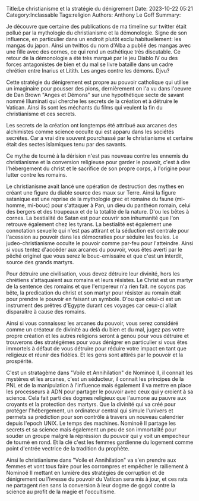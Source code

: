 Title:Le christianisme et la stratégie du dénigrement
Date: 2023-10-22 05:21
Category:Inclassable
Tags:religion
Authors: Anthony Le Goff
Summary:

Je découvre que certaine des publications de ma timeline sur twitter était pollué par la mythologie du christianisme et la démonologie. Signe de son influence, en particulier dans un endroit plutôt exclu habituellement: les mangas du japon. Ainsi un twittos du nom d'Alba a publié des mangas avec une fille avec des cornes, ce qui rend un esthétique très discutable. Ce retour de la démonologie a été très marqué par le jeu Diablo IV ou des forces antagonistes de bien et du mal se livre bataille dans un cadre chrétien entre Inarius et Litith. Les anges contre les démons. Djvu?

Cette stratégie du dénigrement est propre au pouvoir catholique qui utilise un imaginaire pour pousser des pions, dernièrement on l'a vu dans l'oeuvre de Dan Brown "Anges et Démons" sur une hypothétique secte de savant nommé Illuminati qui cherche les secrets de la création et à détruire le Vatican. Ainsi ils sont les méchants du films qui veulent la fin du christianisme et ces secrets.

Les secrets de la création ont longtemps été attribué aux arcanes des alchimistes comme science occulte qui est apparu dans les sociétés secrètes. Car a vrai dire souvent pourchassé par le christianisme et certaine était des sectes islamiques tenu par des savants. 

Ce mythe de tourné à la dérision n'est pas nouveau contre les ennemis du christianisme et la conversion religieuse pour garder le pouvoir, c'est à dire l'hébergement du christ et le sacrifice de son propre corps, à l'origine pour lutter contre les romains.

Le christianisme avait lancé une opération de destruction des mythes en créant une figure du diable source des maux sur Terre. Ainsi la figure satanique est une reprise de la mythologie grec et romaine du faune (mi-homme, mi-bouc) pour s'attaquer à Pan, un dieu du panthéon romain, celui des bergers et des troupeaux et de la totalité de la nature. D'ou les bêtes à cornes. La bestialité de Satan est pour couvrir son inhumanité que l'on retrouve également chez les tyrans. La bestialité est également une connotation sexuelle qui n'est pas attirant et la séduction est centrale pour l'acession au pouvoir dans les démocraties pour séduire les foules. Le judeo-christianisme occulte le pouvoir comme par-feu pour l'atteindre. Ainsi si vous tentez d'accéder aux arcanes du pouvoir, vous êtes averti par le pêché originel que vous serez le bouc-emissaire et que c'est un interdit, source des grands martyrs. 

Pour détruire une civilisation, vous devez détruire leur divinité, hors les chrétiens s'attaquaient aux romains et leurs résistes. Le Christ est un martyr de la sentence des romains et que l'empereur n'a rien fait. ne soyons pas bête, la predication du christ et son martyr pour résister au romain était pour prendre le pouvoir en faisant un symbole. D'ou que celui-ci est un instrument des prêtres d'Egypte durant ces voyages car ceux-ci allait disparaitre à cause des romains. 

Ainsi si vous connaissez les arcanes du pouvoir, vous serez considéré comme un créateur de divinité au delà du bien et du mal, jugez pas votre propre création et les autres religions seront à genou pour vous détruire et trouverons des stratégèmes pour vous dénigrer en particulier si vous êtes immortels à défaut de vous détruire pour réduire votre impact en tant que religieux et réunir des fidèles. Et les gens sont attirés par le pouvoir et la prospérité.

C'est un stratagème dans "Voile et Annihilation" de Nominoë II, il connait les mystères et les arcanes, c'est un séducteur, il connait les principes de la PNL et de la manipulation à l'influence mais également il va mettre en place les processeurs à ADN pour partager le pouvoir avec ceux qui y croient à sa science. Cela fait parti des dogmes religieux que l'aumone au pauvre aux croyants et la protection des martyrs. Que la divinité qui va créé pour protéger l'hébergement, un ordinateur central qui simule l'univers et permets sa prédiction pour son contrôle à travers un nouveau calendrier depuis l'epoch UNIX. Le temps des machines. Nominoë II partage les secrets et sa science mais également un peu de son immortalité pour souder un groupe malgré la répréssion du pouvoir qui y voit un empecheur de tourné en rond. Et la clé c'est les femmes gardienne du logement comme point d'entrée vectrice de la tradition du prophète. 

Ainsi le christianisme dans "Voile et Annihilation" va s'en prendre aux femmes et vont tous faire pour les corrompres et empêcher le ralliement à Nominoë II mettant en lumière des stratégies de corruption et de dénigrement ou l'ivresse du pouvoir du Vatican sera mis à jour, et ces rats ne partagent rien sans la conversion à leur dogme de gogol contre la science au profit de la magie et l'occultisme.